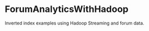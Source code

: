 ForumAnalyticsWithHadoop
========================

Inverted index examples using Hadoop Streaming and forum data.
